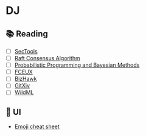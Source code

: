 # DJ
## :books: Reading
  - [ ] [SecTools](http://sectools.org/)
  - [ ] [Raft Consensus Algorithm](https://raft.github.io/)
  - [ ] [Probabilistic Programming and Bayesian Methods](https://github.com/CamDavidsonPilon/Probabilistic-Programming-and-Bayesian-Methods-for-Hackers)
  - [ ] [FCEUX](http://www.fceux.com/web/home.html)
  - [ ] [BizHawk](http://tasvideos.org/BizHawk.html)
  - [ ] [GitXiv](http://gitxiv.com/page/about)
  - [ ] [WildML](http://www.wildml.com/deep-learning-glossary/)

## :art: UI
  * [Emoji cheat sheet](http://www.emoji-cheat-sheet.com/)
